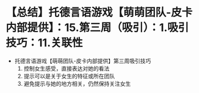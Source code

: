 # 【总结】托德言语游戏【萌萌团队-皮卡内部提供】：15.第三周（吸引）：1.吸引技巧：11.关联性

-   托德言语游戏【萌萌团队-皮卡内部提供】第三周吸引技巧
    1.  控制女生感受，直接表达对她的看法
    2.  提示可以是关于女生的特征或所在团队
    3.  避免提示与她的地方相关，仍然保持关注女生